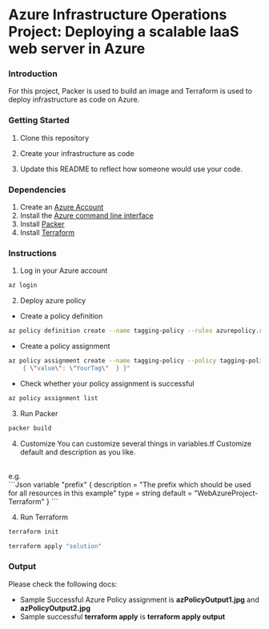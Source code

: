 # Azure Infrastructure Operations Project: Deploying a scalable IaaS web server in Azure

### Introduction
For this project, Packer is used to build an image and Terraform is used to deploy infrastructure as code on Azure.

### Getting Started
1. Clone this repository

2. Create your infrastructure as code

3. Update this README to reflect how someone would use your code.

### Dependencies
1. Create an [Azure Account](https://portal.azure.com) 
2. Install the [Azure command line interface](https://docs.microsoft.com/en-us/cli/azure/install-azure-cli?view=azure-cli-latest)
3. Install [Packer](https://www.packer.io/downloads)
4. Install [Terraform](https://www.terraform.io/downloads.html)

### Instructions
1. Log in your Azure account
 ```bash
az login
 ```
2. Deploy azure policy 
 - Create a policy definition
```bash
az policy definition create --name tagging-policy --rules azurepolicy.rules.json --params azurePolicy.parm.json
```
- Create a policy assignment
```bash
az policy assignment create --name tagging-policy --policy tagging-policy --params "{ \"tagName\": 
    { \"value\": \"YourTag\"  } }"
```
- Check whether your policy assignment is successful
```bash
az policy assignment list
```
3.  Run Packer
```bash
packer build
```
4. Customize 
  You can customize several things in variables.tf 
  Customize default and description as you like.
  <br />
  e.g.
  <br />
```Json
variable "prefix" 
{
     description = "The prefix which should be used for all resources in this example"
     type = string
     default = "WebAzureProject-Terraform"
}
```

4. Run Terraform
```bash
terraform init
```
```bash
terraform apply "solution"
```

### Output
Please check the following docs:
- Sample Successful Azure Policy assignment is **azPolicyOutput1.jpg** and **azPolicyOutput2.jpg**
- Sample successful **terraform apply** is **terraform apply output**

